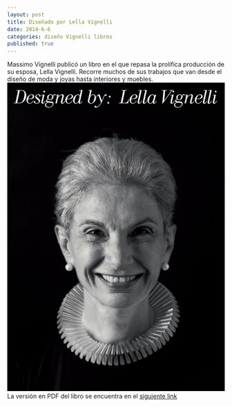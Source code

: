 ```yaml
---
layout: post
title: Diseñado por Lella Vignelli
date: 2014-6-6
categories: diseño Vignelli libros
published: true
---
```


Massimo Vignelli publicó un libro en el que repasa la prolífica producción de su esposa, Lella Vignelli. Recorre muchos de sus trabajos que van desde el diseño de moda y joyas hasta interiores y muebles.
![](_images/Lella_cover.jpg)
La versión en PDF del libro se encuentra en el [siguiente link](http://www.vignelli.com/Designed_by_Lella.pdf)
